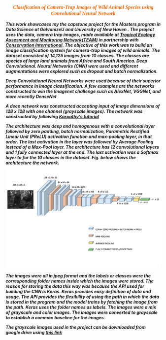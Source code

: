
 <h3 style="color:#ff6600 ; text-align:center ; font-family: Verdana, serif; font-style:italic"><b>Classfication of Camera-Trap Images of Wild Animal Species using Convolutional Neural Network</b></h3>

_**This work showcases my the capstone project for the Masters program in Data Science at GalvanizeU and University of New Haven . The project uses the data, camera trap images, made available at <a href="http://www.teamnetwork.org">Tropical Ecology Assesment and Monitoring Network(TEAM)</a> in partnership with <a href="http://www.conservation.org/projects/Pages/TEAM-Network-An-early-warning-system-for-nature.aspx">Conservation International</a>. The objective of this work was to build an image classification system for camera-trap images of wild animals. The dataset consisted of 14,125 images from 10 classes. The classes are species of large land animals from Africa and South America. Deep Convolutional. Neural Networks (CNN) were used and different augmentations were explored such as dropout and batch normalization.**_

_**Deep Convolutional Neural Networks were used because of their superior performance in Image classification. A few examples are the networks constructed to win the Imagenet challenge such as AlexNet, VGGNet, and more recently DenseNet**_

_**A deep network was constructed accepting input of image dimensions of 128 x 128 with one channel (grayscale images). The network was constructed by following <a href="http://cs231n.stanford.edu/">Karpathy's tutorial</a>**_

_**The architecture was deep and homogenous with a convolutional layer followed by zero padding, batch normalization, Parametric Rectified Linear Unit (PReLU) activation function and max-pooling layer, in that order. The last activation in the layer was followed by Average Pooling instead of a Max-Pool layer. The architecture has 12 convolutional layers and 1 fully connected layer at the end. The last activation was a Softmax layer to for the 10 classes in the dataset. Fig. below shows the architecture the network.**_



![png](./images/arch.png)



_**The images were all in jpeg format and the labels or classes were the corresponding folder names inside which the images were stored. The reason for storing the data this way was because the API used for building the CNN is Keras. Keras provides easy definition of data and usage. The API provides the flexibility of using the path in which the data is stored in the program and the model trains by fetching the image from the path. Keras uses the folder names as labels. The images were a mix of grayscale and color images. The images were converted to grayscale to establish a common baseline for the images.**_

_**The grayscale images used in the project can be downloaded from google drive using <a href = "https://drive.google.com/open?id=0B_XLKgUiu2cNRkJQUXBSR09CWHM">this link</a>**_
